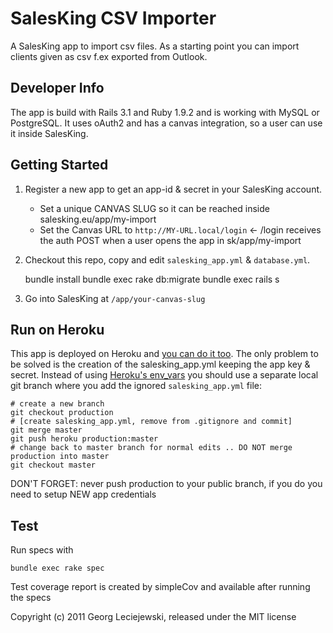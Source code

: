 # SalesKing CSV Importer

A SalesKing app to import csv files. As a starting point you can import
clients given as csv f.ex exported from Outlook.

## Developer Info

The app is build with Rails 3.1 and Ruby 1.9.2 and is working with
MySQL or PostgreSQL.
It uses oAuth2 and has a canvas integration, so a user can use 
it inside SalesKing.

## Getting Started

1. Register a new app to get an app-id & secret in your SalesKing account.

    * Set a unique CANVAS SLUG so it can be reached inside salesking.eu/app/my-import 
    * Set the Canvas URL to `http://MY-URL.local/login` <- /login receives the auth POST when a user opens the app in sk/app/my-import

2. Checkout this repo, copy and edit `salesking_app.yml` & `database.yml`.

    bundle install
    bundle exec rake db:migrate
    bundle exec rails s

3. Go into SalesKing at `/app/your-canvas-slug`

## Run on Heroku

This app is deployed on Heroku and [you can do it too](http://devcenter.heroku.com/articles/rails31_heroku_cedar). The only problem to be 
solved is the creation of the salesking_app.yml keeping the app 
key & secret. 
Instead of using [Heroku's env_vars](http://devcenter.heroku.com/articles/config-vars) you should use a separate 
local git branch where you add the ignored `salesking_app.yml` file:

    # create a new branch
    git checkout production
    # [create salesking_app.yml, remove from .gitignore and commit]
    git merge master
    git push heroku production:master
    # change back to master branch for normal edits .. DO NOT merge production into master
    git checkout master

DON'T FORGET: never push production to your public branch, if you do you need to setup NEW app credentials


## Test

Run specs with

    bundle exec rake spec

Test coverage report is created by simpleCov and available after running the
specs


Copyright (c) 2011 Georg Leciejewski, released under the MIT license
